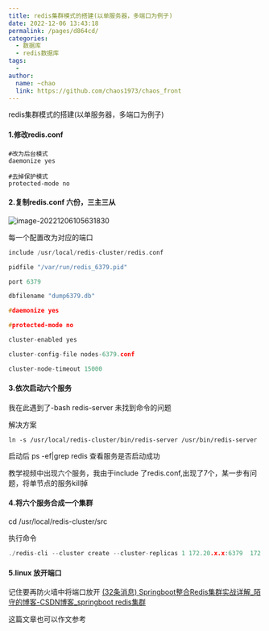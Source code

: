 ```yaml
---
title: redis集群模式的搭建(以单服务器，多端口为例子)
date: 2022-12-06 13:43:18
permalink: /pages/d864cd/
categories:
  - 数据库
  - redis数据库
tags:
  - 
author: 
  name: ~chao
  link: https://github.com/chaos1973/chaos_front
---
```

redis集群模式的搭建(以单服务器，多端口为例子)

#### 1.修改redis.conf

```
#改为后台模式
daemonize yes

#去掉保护模式
protected-mode no
```



#### 2.复制redis.conf 六份，三主三从

![image-20221206105631830](C:\Users\Lenovo\AppData\Roaming\Typora\typora-user-images\image-20221206105631830.png)

每一个配置改为对应的端口

```C
include /usr/local/redis-cluster/redis.conf

pidfile "/var/run/redis_6379.pid"

port 6379

dbfilename "dump6379.db"

#daemonize yes

#protected-mode no

cluster-enabled yes

cluster-config-file nodes-6379.conf

cluster-node-timeout 15000


```

#### 3.依次启动六个服务

我在此遇到了-bash redis-server 未找到命令的问题

解决方案

```
ln -s /usr/local/redis-cluster/bin/redis-server /usr/bin/redis-server
```

启动后 ps -ef|grep redis 查看服务是否启动成功

教学视频中出现六个服务，我由于include 了redis.conf,出现了7个，某一步有问题，将单节点的服务kill掉

#### 4.将六个服务合成一个集群

cd /usr/local/redis-cluster/src

执行命令

```c
./redis-cli --cluster create --cluster-replicas 1 172.20.x.x:6379  172.20.x.x:6380  172.20.x.x:6381  172.20.x.x:6389  172.20.x.x:6390  172.20.x.x:6391
```
#### 5.linux 放开端口
记住要再防火墙中将端口放开
[(32条消息) Springboot整合Redis集群实战详解_陌守的博客-CSDN博客_springboot redis集群](https://blog.csdn.net/qq_36763419/article/details/126055960)

这篇文章也可以作文参考